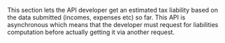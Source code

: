 This section lets the API developer get an estimated tax liability based on the data submitted (incomes, expenses etc) so far. This API is asynchronous which means that the developer must request for liabilities computation before actually getting it via another request.
